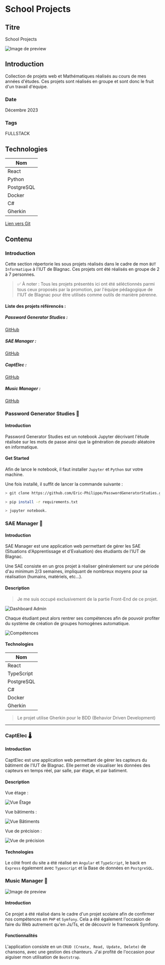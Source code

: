 # School Projects

## Titre

School Projects

![Image de preview](https://raw.githubusercontent.com/Eric-Philippe/SAE-Manager---IUT-Blagnac/main/documentation/res/img/login-page.png)

## Introduction

Collection de projets web et Mathématiques réalisés au cours de mes années d'études. Ces projets sont réalisés en groupe et sont donc le fruit d'un travail d'équipe.

### Date

Décembre 2023

### Tags

FULLSTACK

## Technologies

| Nom        |
| ---------- |
| React      |
| Python     |
| PostgreSQL |
| Docker     |
| C#         |
| Gherkin    |

[Lien vers Git](https://github.com/Eric-Philippe/SAE-Manager---IUT-Blagnac)

## Contenu

### Introduction

Cette section répertorie les sous projets réalisés dans le cadre de mon `BUT Informatique` à l'IUT de Blagnac.
Ces projets ont été réalisés en groupe de 2 à 7 personnes.

> ✅ À noter : Tous les projets présentés ici ont été séléctionnés parmi tous ceux proposés par la promotion, par l'équipe pédagogique de l'IUT de Blagnac pour être utilisés comme outils de manière pérenne.

#### Liste des projets référencés :

##### Password Generator Studies :

[GitHub](https://github.com/Eric-Philippe/PasswordGeneratorStudies)

##### SAE Manager :

[GitHub](https://github.com/Eric-Philippe/SAE-Manager---IUT-Blagnac/tree/main)

##### CaptElec :

[GitHub](https://github.com/Eric-Philippe/SAE-ALT-S3-Dev-22-23-CaptElec)

##### Music Manager :

[GitHub](https://github.com/Eric-Philippe/Basic-Music-Manager-App)

### Password Generator Studies 🔐

#### Introduction

Password Generator Studies est un notebook Jupyter décrivant l'étude réalisée sur les mots de passe ainsi que la génération de _pseudo_ aléatoire en informatique.

#### Get Started

Afin de lance le notebook, il faut installer `Jupyter` et `Python` sur votre machine.

Une fois installé, il suffit de lancer la commande suivante :

```bash
> git clone https://github.com/Eric-Philippe/PasswordGeneratorStudies.git

> pip install -r requirements.txt

> jupyter notebook.

```

### SAE Manager 📂

#### Introduction

SAE Manager est une application web permettant de gérer les SAE (Situations d'Apprentissage et d'Evaluation) des étudiants de l'IUT de Blagnac.

Une SAE consiste en un gros projet à réaliser généralement sur une période d'au minimum 2/3 semaines, impliquant de nombreux moyens pour sa réalisation (humains, matériels, etc...).

#### Description

> Je me suis occupé exclusivement de la partie Front-End de ce projet.

![Dashboard Admin](https://raw.githubusercontent.com/Eric-Philippe/SAE-Manager---IUT-Blagnac/main/documentation/res/img/dash-admin.png)

Chaque étudiant peut alors rentrer ses compétences afin de pouvoir profiter du système de création de groupes homogènes automatique.

![Compétences](https://raw.githubusercontent.com/Eric-Philippe/SAE-Manager---IUT-Blagnac/main/documentation/res/img/skillz.png)

#### Technologies

| Nom        |
| ---------- |
| React      |
| TypeScript |
| PostgreSQL |
| C#         |
| Docker     |
| Gherkin    |

> Le projet utilise Gherkin pour le BDD (Behavior Driven Development)

---

### CaptElec 🌡️

#### Introduction

CaptElec est une application web permettant de gérer les capteurs du bâtiment de l'IUT de Blagnac. Elle permet de visualiser les données des capteurs en temps réel, par salle, par étage, et par batiment.

#### Description

Vue étage :

![Vue Étage](https://raw.githubusercontent.com/rboulle/SAE-ALT-S3-Dev-22-23-CaptElec-3A-Equipe-2/master/docs/includes/images/view3.png)

Vue bâtiments :

![Vue Bâtiments](https://raw.githubusercontent.com/rboulle/SAE-ALT-S3-Dev-22-23-CaptElec-3A-Equipe-2/master/docs/includes/images/view1.png)

Vue de précision :

![Vue de précision](https://raw.githubusercontent.com/rboulle/SAE-ALT-S3-Dev-22-23-CaptElec-3A-Equipe-2/master/docs/includes/images/view4.png)

#### Technologies

Le côté front du site a été réalisé en `Angular` et `TypeScript`, le back en `Express` également avec `Typescript` et la Base de données en `PostgreSQL`.

### Music Manager 🎵

![Image de preview](https://raw.githubusercontent.com/Eric-Philippe/Basic-Music-Manager-App/main/img/welcome.png)

#### Introduction

Ce projet a été réalisé dans le cadre d'un projet scolaire afin de confirmer nos compétences en `PHP` et `Symfony`.
Cela a été également l'occasion de faire du Web autrement qu'en Js/Ts, et de découvrir le framework Symfony.

#### Fonctionnalités

L'application consiste en un `CRUD (Create, Read, Update, Delete)` de chansons, avec une gestion des chanteurs. J'ai profité de l'occasion pour aiguiser mon utilisation de `Bootstrap`.
